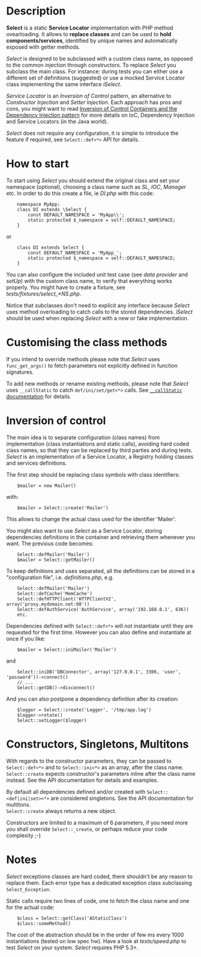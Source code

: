 # Description

**Select** is a static **Service Locator** implementation with PHP method 
ovearloading. It allows to **replace classes** and can be used to **hold 
components/services**, identified by unique names and automatically exposed
with getter methods.

_Select_ is designed to be subclassed with a custom class name, as opposed to 
the common injection through constructors.  To replace _Select_ you subclass 
the main class.  For instance: during tests you can either use a different set
of definitions (suggested) or use a mocked Service Locator class implementing
the same interface _iSelect_.

_Service Locator_ is an _Inversion of Control_ pattern, an alternative to 
_Constructor Injection_ and _Setter Injection_.  Each approach has pros and
cons, you might want to read 
[Inversion of Control Containers and the Dependency Injection pattern](http://martinfowler.com/articles/injection.html "Inversion of Control Containers and the Dependency Injection pattern")
for more details on IoC, Dependency Injection and Service Locators (in the Java
world).

_Select_ does not require any configuration, it is simple to introduce the
feature if required, see `Select::def<*>` API for details.




# How to start

To start using _Select_ you should extend the original class and set your 
namespace (optional), choosing a class name such as _SL_, _IOC_, _Manager_ etc.
In order to do this create a file, ie _DI.php_ with this code:

        namespace MyApp;
        class DI extends \Select {
            const DEFAULT_NAMESPACE = 'MyApp\\';
            static protected $_namespace = self::DEFAULT_NAMESPACE;
        }
    
or
    
        class DI extends Select {
            const DEFAULT_NAMESPACE = 'MyApp_';
            static protected $_namespace = self::DEFAULT_NAMESPACE;
        }

You can also configure the included unit test case (see _data provider_ and
_setUp_) with the custom class name, to verify that everything works properly.
You might have to create a fixture, see _tests/fixtures/select\_*NS.php_.

Notice that subclasses don't need to explicit any interface because _Select_
uses method overloading to catch calls to the stored dependencies.  _iSelect_ should
be used when replacing _Select_ with a new or fake implementation.




# Customising the class methods

If you intend to override methods please note that _Select_ uses 
`func_get_args()` to fetch parameters not explicitly defined in function
signatures.  

To add new methods or rename existing methods, please note that
_Select_ uses `__callStatic` to catch `def/ini/set/get<*>` calls. See
[`__callStatic` documentation](http://php.net/manual/en/language.oop5.overloading.php "PHP manual") for details.




# Inversion of control

The main idea is to separate configuration (class names) from implementation
(class instantiations and static calls), avoiding hard coded class names, so
that they can be replaced by third parties and during tests.  _Select_ is an
implementation of a Service Locator, a Registry holding classes and services
definitions.

The first step should be replacing class symbols with class identifiers:

        $mailer = new Mailer()
    
with:
    
        $mailer = Select::create('Mailer')

This allows to change the actual class used for the identifier 'Mailer'. 

You might also want to use _Select_ as a Service Locator, storing dependencies
definitions in the container and retrieving them whenever you want. 
The previous code becomes:

        Select::defMailer('Mailer')
        $mailer = Select::getMailer()

To keep definitions and uses separated, all the definitions can be stored in a
"configuration file", i.e. _definitions.php_, e.g.

        Select::defMailer('Mailer')
        Select::defCache('MemCache')
        Select::defHTTPClient('HTTPClientV2', array('proxy.mydomain.net:80'))
        Select::defAuthService('AuthService', array('192.168.0.1', 636))
        etc.

Dependencies defined with `Select::def<*>` will not instantiate until they are
requested for the first time.  However you can also define and instantiate at
once if you like:

        $mailer = Select::iniMailer('Mailer')
    
and
    
        Select::iniDB('DBConnector', array('127.0.0.1', 3306, 'user', 'password'))->connect()
        // ...
        Select::getDB()->disconnect()
    
And you can also postpone a dependency definition after its creation:

        $logger = Select::create('Logger', '/tmp/app.log')
        $logger->rotate()
        Select::setLogger($logger)




# Constructors, Singletons, Multitons

With regards to the constructor parameters, they can be passed to 
`Select::def<*>` and to `Select::ini<*>` as an array, after the class name.
`Select::create` expects constructor's parameters inline after the class name
instead.  See the API documentation for details and examples. 

By default all dependencies defined and/or created with
`Select::<def|ini|set><*>` are considered singletons.  See the API
documentation for multitons.  
`Select::create` always returns a new object.

Constructors are limited to a maximum of 6 parameters, if you need more you
shall override `Select::_create`, or perhaps reduce your code complexity ;-)
    

# Notes

_Select_ exceptions classes are hard coded, there shouldn't be any reason to 
replace them. Each error type has a dedicated exception class subclassing
`Select_Exception`.

Static calls require two lines of code, one to fetch the class name and one
for the actual code:

        $class = Select::getClass('AStaticClass')
        $class::someMethod()

The cost of the abstraction should be in the order of few ms every 1000
instantiations (tested on low spec hw).  Have a look at _tests/speed.php_ to
test _Select_ on your system.  _Select_ requires PHP 5.3+.
